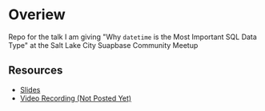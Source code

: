 # Overiew

Repo for the talk I am giving "Why `datetime` is the Most Important SQL Data Type" at the Salt Lake City Suapbase Community Meetup

## Resources 

- [Slides](https://1drv.ms/p/s!AmCHr1R8KAix30k1LypT60PBnd-P?e=KrLEva)
- [Video Recording (Not Posted Yet)]()